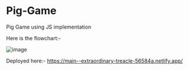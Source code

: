 # Pig-Game
Pig Game using JS implementation

Here is the flowchart:-

![image](https://github.com/user-attachments/assets/756483b6-a807-43bd-941d-a15945eb84ca)


Deployed here:-
https://main--extraordinary-treacle-56584a.netlify.app/
